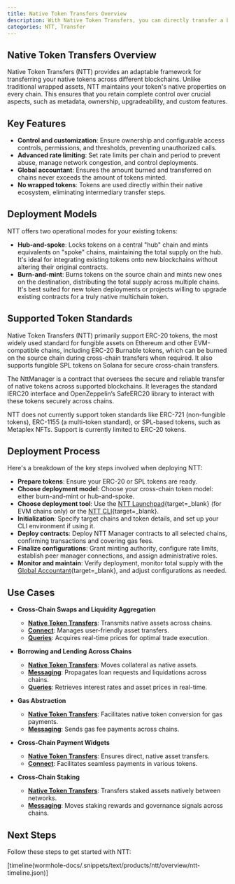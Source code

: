 ```yaml
---
title: Native Token Transfers Overview
description: With Native Token Transfers, you can directly transfer a blockchain's native assets across various connected networks.
categories: NTT, Transfer
---
```


## Native Token Transfers Overview

Native Token Transfers (NTT) provides an adaptable framework for transferring your native tokens across different blockchains. Unlike traditional wrapped assets, NTT maintains your token's native properties on every chain. This ensures that you retain complete control over crucial aspects, such as metadata, ownership, upgradeability, and custom features.

## Key Features

- **Control and customization**: Ensure ownership and configurable access controls, permissions, and thresholds, preventing unauthorized calls.
- **Advanced rate limiting**: Set rate limits per chain and period to prevent abuse, manage network congestion, and control deployments.
- **Global accountant**: Ensures the amount burned and transferred on chains never exceeds the amount of tokens minted.
- **No wrapped tokens**: Tokens are used directly within their native ecosystem, eliminating intermediary transfer steps.


## Deployment Models

NTT offers two operational modes for your existing tokens: 

- **Hub-and-spoke**: Locks tokens on a central "hub" chain and mints equivalents on "spoke" chains, maintaining the total supply on the hub. It's ideal for integrating existing tokens onto new blockchains without altering their original contracts.
- **Burn-and-mint**: Burns tokens on the source chain and mints new ones on the destination, distributing the total supply across multiple chains. It's best suited for new token deployments or projects willing to upgrade existing contracts for a truly native multichain token.

## Supported Token Standards

Native Token Transfers (NTT) primarily support ERC-20 tokens, the most widely used standard for fungible assets on Ethereum and other EVM-compatible chains, including ERC-20 Burnable tokens, which can be burned on the source chain during cross-chain transfers when required. It also supports fungible SPL tokens on Solana for secure cross-chain transfers.

The NttManager is a contract that oversees the secure and reliable transfer of native tokens across supported blockchains. It leverages the standard IERC20 interface and OpenZeppelin’s SafeERC20 library to interact with these tokens securely across chains.

NTT does not currently support token standards like ERC-721 (non-fungible tokens), ERC-1155 (a multi-token standard), or SPL-based tokens, such as Metaplex NFTs. Support is currently limited to ERC-20 tokens.

## Deployment Process

Here's a breakdown of the key steps involved when deploying NTT:

- **Prepare tokens**: Ensure your ERC-20 or SPL tokens are ready.
- **Choose deployment model**: Choose your cross-chain token model: either burn-and-mint or hub-and-spoke.
- **Choose deployment tool**: Use the [NTT Launchpad](https://ntt.wormhole.com/){target=\_blank} (for EVM chains only) or the [NTT CLI](/docs/products/native-token-transfers/reference/cli-commands/){target=\_blank}.
- **Initialization**: Specify target chains and token details, and set up your CLI environment if using it.
- **Deploy contracts**: Deploy NTT Manager contracts to all selected chains, confirming transactions and covering gas fees.
- **Finalize configurations**: Grant minting authority, configure rate limits, establish peer manager connections, and assign administrative roles.
- **Monitor and maintain**: Verify deployment, monitor total supply with the [Global Accountant](/docs/products/native-token-transfers/concepts/security/#global-accountant){target=\_blank}, and adjust configurations as needed.

## Use Cases 

- **Cross-Chain Swaps and Liquidity Aggregation**

    - [**Native Token Transfers**](/docs/products/native-token-transfers/get-started/): Transmits native assets across chains.
    - [**Connect**](/docs/products/connect/overview/): Manages user-friendly asset transfers.
    - [**Queries**](/docs/products/queries/overview/): Acquires real-time prices for optimal trade execution.

- **Borrowing and Lending Across Chains**

    - [**Native Token Transfers**](/docs/products/native-token-transfers/get-started/): Moves collateral as native assets.
    - [**Messaging**](/docs/products/messaging/overview/): Propagates loan requests and liquidations across chains.
    - [**Queries**](/docs/products/queries/overview/): Retrieves interest rates and asset prices in real-time.

- **Gas Abstraction**

    - [**Native Token Transfers**](/docs/products/native-token-transfers/get-started/): Facilitates native token conversion for gas payments.
    - [**Messaging**](/docs/products/messaging/overview/): Sends gas fee payments across chains.

- **Cross-Chain Payment Widgets**

    - [**Native Token Transfers**](/docs/products/native-token-transfers/get-started/): Ensures direct, native asset transfers.
    - [**Connect**](/docs/products/connect/overview/): Facilitates seamless payments in various tokens.

- **Cross-Chain Staking**

    - [**Native Token Transfers**](/docs/products/native-token-transfers/get-started/): Transfers staked assets natively between networks.
    - [**Messaging**](/docs/products/messaging/overview/): Moves staking rewards and governance signals across chains.

## Next Steps

Follow these steps to get started with NTT:

[timeline(wormhole-docs/.snippets/text/products/ntt/overview/ntt-timeline.json)]